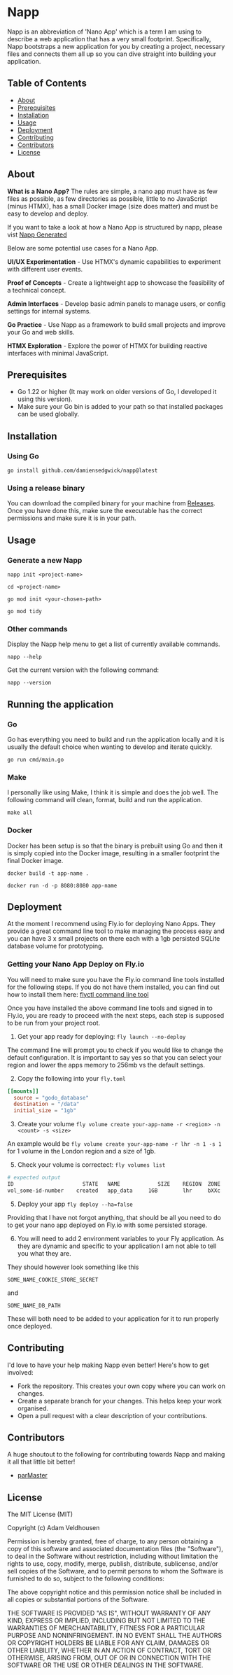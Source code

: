 # Napp

Napp is an abbreviation of 'Nano App' which is a term I am using to describe a web application
that has a very small footprint. Specifically, Napp bootstraps a new application for you by
creating a project, necessary files and connects them all up so you can dive straight into
building your application.

## Table of Contents
- [About](#about)
- [Prerequisites](#prerequisites)
- [Installation](#installation)
- [Usage](#usage)
- [Deployment](#deployment)
- [Contributing](#contributing)
- [Contributors](#contributors)
- [License](#license)

## About
**What is a Nano App?**
The rules are simple, a nano app must have as few files as possible, as few directories as possible,
little to no JavaScript (minus HTMX), has a small Docker image (size does matter) and must be easy
to develop and deploy.

If you want to take a look at how a Nano App is structured by napp, please vist [Napp Generated](https://github.com/damiensedgwick/napp-generated)

Below are some potential use cases for a Nano App.

**UI/UX Experimentation** - Use HTMX's dynamic capabilities to experiment with different user events.

**Proof of Concepts** - Create a lightweight app to showcase the feasibility of a technical concept.

**Admin Interfaces** - Develop basic admin panels to manage users, or config settings for internal systems.

**Go Practice** - Use Napp as a framework to build small projects and improve your Go and web skills.

**HTMX Exploration** - Explore the power of HTMX for building reactive interfaces with minimal JavaScript.

## Prerequisites
- Go 1.22 or higher (It may work on older versions of Go, I developed it using this version).
- Make sure your Go bin is added to your path so that installed packages can be used globally.

## Installation

### Using Go
`go install github.com/damiensedgwick/napp@latest`

### Using a release binary
You can download the compiled binary for your machine from [Releases](https://github.com/damiensedgwick/napp/releases).
Once you have done this, make sure the executable has the correct permissions and make sure it is in your path.

## Usage

### Generate a new Napp

`napp init <project-name>`

`cd <project-name>`

`go mod init <your-chosen-path>`

`go mod tidy`

### Other commands

Display the Napp help menu to get a list of currently available commands.

`napp --help`

Get the current version with the following command:

`napp --version`

## Running the application

### Go

Go has everything you need to build and run the application locally and it is
usually the default choice when wanting to develop and iterate quickly.

`go run cmd/main.go`

### Make

I personally like using Make, I think it is simple and does the job well. The following
command will clean, format, build and run the application.

`make all`

### Docker

Docker has been setup is so that the binary is prebuilt using Go and then it is simply
copied into the Docker image, resulting in a smaller footprint the final Docker image.

`docker build -t app-name .`

`docker run -d -p 8080:8080 app-name`

## Deployment

At the moment I recommend using Fly.io for deploying Nano Apps. They provide a great
command line tool to make managing the process easy and you can have 3 x small projects
on there each with a 1gb persisted SQLite database volume for prototyping.

### Getting your Nano App Deploy on Fly.io

You will need to make sure you have the Fly.io command line tools installed for the
following steps. If you do not have them installed, you can find out how to install them
here: [flyctl command line tool](https://fly.io/docs/hands-on/install-flyctl/)

Once you have installed the above command line tools and signed in to Fly.io, you are
ready to proceed with the next steps, each step is supposed to be run from your project
root.

1. Get your app ready for deploying: `fly launch --no-deploy`

The command line will prompt you to check if you would like to change the default
configuration. It is important to say yes so that you can select your region and
lower the apps memory to 256mb vs the default settings.

2. Copy the following into your `fly.toml`

```toml
[[mounts]]
  source = "godo_database"
  destination = "/data"
  initial_size = "1gb"
```

3. Create your volume `fly volume create your-app-name -r <region> -n <count> -s <size>`

An example would be `fly volume create your-app-name -r lhr -n 1 -s 1` for 1 volume in
the London region and a size of 1gb.

5. Check your volume is correctect: `fly volumes list`

```bash
# expected output
ID                      STATE   NAME            SIZE    REGION  ZONE    ENCRYPTED       ATTACHED VM     CREATED AT
vol_some-id-number    created   app_data     1GB        lhr     bXXc    true            4573d4857eh34   20 hours ago
```

5. Deploy your app `fly deploy --ha=false`

Providing that I have not forgot anything, that should be all you need to do to get
your nano app deployed on Fly.io with some persisted storage.

6. You will need to add 2 environment variables to your Fly application. As they are
dynamic and specific to your application I am not able to tell you what they are.

They should however look something like this

`SOME_NAME_COOKIE_STORE_SECRET`

and

`SOME_NAME_DB_PATH`

These will both need to be added to your application for it to run properly once deployed.

## Contributing
I'd love to have your help making Napp even better! Here's how to get involved:

- Fork the repository. This creates your own copy where you can work on changes.
- Create a separate branch for your changes. This helps keep your work organised.
- Open a pull request with a clear description of your contributions.

## Contributors
A huge shoutout to the following for contributing towards Napp and making it all that 
little bit better!

- [parMaster](https://github.com/parMaster)

## License
The MIT License (MIT)

Copyright (c) <year> Adam Veldhousen

Permission is hereby granted, free of charge, to any person obtaining a copy
of this software and associated documentation files (the "Software"), to deal
in the Software without restriction, including without limitation the rights
to use, copy, modify, merge, publish, distribute, sublicense, and/or sell
copies of the Software, and to permit persons to whom the Software is
furnished to do so, subject to the following conditions:

The above copyright notice and this permission notice shall be included in
all copies or substantial portions of the Software.

THE SOFTWARE IS PROVIDED "AS IS", WITHOUT WARRANTY OF ANY KIND, EXPRESS OR
IMPLIED, INCLUDING BUT NOT LIMITED TO THE WARRANTIES OF MERCHANTABILITY,
FITNESS FOR A PARTICULAR PURPOSE AND NONINFRINGEMENT. IN NO EVENT SHALL THE
AUTHORS OR COPYRIGHT HOLDERS BE LIABLE FOR ANY CLAIM, DAMAGES OR OTHER
LIABILITY, WHETHER IN AN ACTION OF CONTRACT, TORT OR OTHERWISE, ARISING FROM,
OUT OF OR IN CONNECTION WITH THE SOFTWARE OR THE USE OR OTHER DEALINGS IN
THE SOFTWARE.
